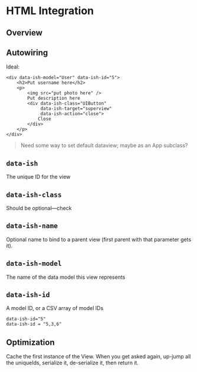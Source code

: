 # HTML Integration

## Overview



## Autowiring

Ideal:

	<div data-ish-model="User" data-ish-id="5">
		<h2>Put username here</h2>
		<p>
			<img src="put photo here" />
			Put description here
			<div data-ish-class="UIButton" 
				 data-ish-target="superview"
				 data-ish-action="close">
				Close
			</div>
		</p>
	</div>
	
> Need some way to set default dataview; maybe as an App subclass?


## `data-ish`
The unique ID for the view

## `data-ish-class`
Should be optional—check

## `data-ish-name`
Optional name to bind to a parent view (first parent with that parameter gets it).

## `data-ish-model`
The name of the data model this view represents

## `data-ish-id`
A model ID, or a CSV array of model IDs

	data-ish-id="5"
	data-ish-id = "5,3,6"
	
## Optimization

Cache the first instance of the View. When you get asked again, up-jump all the uniqueIds, serialize it, de-serialize it, then return it.

